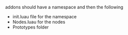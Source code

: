addons should have a namespace and then the following<br>
- init.luau file for the namespace
- Nodes.luau for the nodes
- Prototypes folder